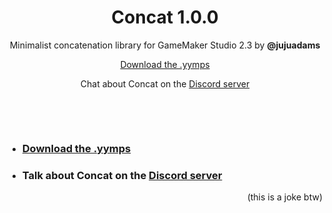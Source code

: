 <h1 align="center">Concat 1.0.0</h1>

<p align="center">Minimalist concatenation library for GameMaker Studio 2.3 by <b>@jujuadams</b></p>

<p align="center"><a href="https://github.com/JujuAdams/concat/releases/">Download the .yymps</a></p>

<p align="center">Chat about Concat on the <a href="https://discord.gg/8krYCqr">Discord server</a></p>

&nbsp;

&nbsp;

- ### [Download the .yymps](https://github.com/JujuAdams/concat/releases/)
- ### Talk about Concat on the [Discord server](https://discord.gg/8krYCqr)

<p align="right">(this is a joke btw)</h1>
